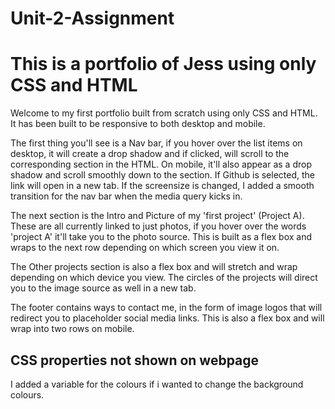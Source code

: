 # Unit-2-Assignment

# This is a portfolio of Jess using only CSS and HTML

Welcome to my first portfolio built from scratch using only CSS and HTML. It has been built to be responsive to both desktop and mobile. 

The first thing you'll see is a Nav bar, if you hover over the list items on desktop, it will create a drop shadow and if clicked, will scroll to the corresponding section in the HTML. On mobile, it'll also appear as a drop shadow and scroll smoothly down to the section. If Github is selected, the link will open in a new tab. If the screensize is changed, I added a smooth transition for the nav bar when the media query kicks in. 

The next section is the Intro and Picture of my 'first project' (Project A). These are all currently linked to just photos, if you hover over the words 'project A' it'll take you to the photo source. This is built as a flex box and wraps to the next row depending on which screen you view it on.

The Other projects section is also a flex box and will stretch and wrap depending on which device you view. The circles of the projects will direct you to the image source as well in a new tab. 

The footer contains ways to contact me, in the form of image logos that will redirect you to placeholder social media links. This is also a flex box and will wrap into two rows on mobile. 

## CSS properties not shown on webpage

I added a variable for the colours if i wanted to change the background colours. 

